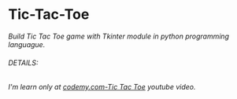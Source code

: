 # Tic-Tac-Toe
*Build Tic Tac Toe game with Tkinter module in python programming languague.*

###### DETAILS:
*I'm learn only at [codemy.com-Tic Tac Toe](https://www.youtube.com/watch?v=xx0qmpuA-vM&t=31s) youtube video.*
